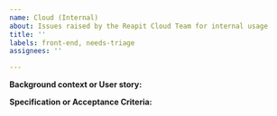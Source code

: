 ```yaml
---
name: Cloud (Internal)
about: Issues raised by the Reapit Cloud Team for internal usage
title: ''
labels: front-end, needs-triage
assignees: ''

---
```


**Background context or User story:**

**Specification or Acceptance Criteria:**
